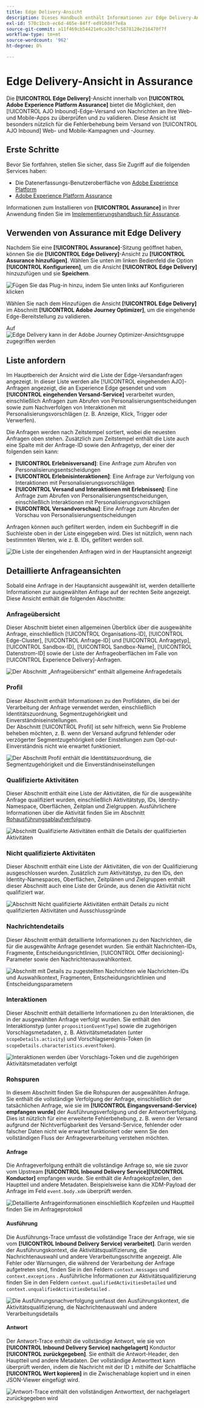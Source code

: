 ```yaml
---
title: Edge Delivery-Ansicht
description: Dieses Handbuch enthält Informationen zur Edge Delivery-Ansicht in Adobe Experience Platform Assurance.
exl-id: 570c1bcb-ec6d-465e-84ff-ed910d4f7e8a
source-git-commit: a11f469cb54421e0ca30c7c5878128e216470f7f
workflow-type: tm+mt
source-wordcount: '962'
ht-degree: 0%

---
```


# Edge Delivery-Ansicht in Assurance

Die **[!UICONTROL Edge Delivery]**-Ansicht innerhalb von **[!UICONTROL Adobe Experience Platform Assurance]** bietet die Möglichkeit, den [!UICONTROL AJO Inbound]-Edge-Versand von Nachrichten an Ihre Web- und Mobile-Apps zu überprüfen und zu validieren. Diese Ansicht ist besonders nützlich für die Fehlerbehebung beim Versand von [!UICONTROL AJO Inbound] Web- und Mobile-Kampagnen und -Journey.

## Erste Schritte

Bevor Sie fortfahren, stellen Sie sicher, dass Sie Zugriff auf die folgenden Services haben:

- Die Datenerfassungs-Benutzeroberfläche von [Adobe Experience Platform](https://experience.adobe.com/#/data-collection/)
- [Adobe Experience Platform Assurance](https://experience.adobe.com/assurance)

Informationen zum Installieren von **[!UICONTROL Assurance]** in Ihrer Anwendung finden Sie im [Implementierungshandbuch für Assurance](../tutorials/implement-assurance.md).

## Verwenden von Assurance mit Edge Delivery

Nachdem Sie eine **[!UICONTROL Assurance]**-Sitzung geöffnet haben, können Sie die **[!UICONTROL Edge Delivery]**-Ansicht zu **[!UICONTROL Assurance hinzufügen]**. Wählen Sie unten im linken Bedienfeld die Option **[!UICONTROL Konfigurieren]**, um die Ansicht **[!UICONTROL Edge Delivery]** hinzuzufügen und sie **Speichern**.

![Fügen Sie das Plug-in hinzu, indem Sie unten links auf Konfigurieren klicken](./images/edge-delivery/add-plugin.png)

Wählen Sie nach dem Hinzufügen die Ansicht **[!UICONTROL Edge Delivery]** im Abschnitt **[!UICONTROL Adobe Journey Optimizer]**, um die eingehende Edge-Bereitstellung zu validieren.

Auf ![Edge Delivery kann in der Adobe Journey Optimizer-Ansichtsgruppe zugegriffen werden](./images/edge-delivery/ajo-plugins.png)

## Liste anfordern

Im Hauptbereich der Ansicht wird die Liste der Edge-Versandanfragen angezeigt. In dieser Liste werden alle [!UICONTROL eingehenden AJO]-Anfragen angezeigt, die an Experience Edge gesendet und vom **[!UICONTROL eingehenden Versand-Service]** verarbeitet wurden, einschließlich Anfragen zum Abrufen von Personalisierungsentscheidungen sowie zum Nachverfolgen von Interaktionen mit Personalisierungsvorschlägen (z. B. Anzeige, Klick, Trigger oder Verwerfen).

Die Anfragen werden nach Zeitstempel sortiert, wobei die neuesten Anfragen oben stehen. Zusätzlich zum Zeitstempel enthält die Liste auch eine Spalte mit der Anfrage-ID sowie den Anfragetyp, der einer der folgenden sein kann:

- **[!UICONTROL Erlebnisversand]**: Eine Anfrage zum Abrufen von Personalisierungsentscheidungen
- **[!UICONTROL Erlebnisinteraktionen]**: Eine Anfrage zur Verfolgung von Interaktionen mit Personalisierungsvorschlägen
- **[!UICONTROL Versand und Interaktionen mit Erlebnissen]**: Eine Anfrage zum Abrufen von Personalisierungsentscheidungen, einschließlich Interaktionen mit Personalisierungsvorschlägen
- **[!UICONTROL Versandvorschau]**: Eine Anfrage zum Abrufen der Vorschau von Personalisierungsentscheidungen

Anfragen können auch gefiltert werden, indem ein Suchbegriff in die Suchleiste oben in der Liste eingegeben wird. Dies ist nützlich, wenn nach bestimmten Werten, wie z. B. IDs, gefiltert werden soll.

![Die Liste der eingehenden Anfragen wird in der Hauptansicht angezeigt](./images/edge-delivery/request-list.png)

## Detaillierte Anfrageansichten

Sobald eine Anfrage in der Hauptansicht ausgewählt ist, werden detaillierte Informationen zur ausgewählten Anfrage auf der rechten Seite angezeigt. Diese Ansicht enthält die folgenden Abschnitte:

### Anfrageübersicht

Dieser Abschnitt bietet einen allgemeinen Überblick über die ausgewählte Anfrage, einschließlich [!UICONTROL Organisations-ID], [!UICONTROL Edge-Cluster], [!UICONTROL Anfrage-ID] und [!UICONTROL Anfragetyp], [!UICONTROL Sandbox-ID], [!UICONTROL Sandbox-Name], [!UICONTROL Datenstrom-ID] sowie der Liste der Anfrageoberflächen im Falle von [!UICONTROL Experience Delivery]-Anfragen.

![Der Abschnitt „Anfrageübersicht“ enthält allgemeine Anfragedetails](./images/edge-delivery/request-overview.png)

### Profil

Dieser Abschnitt enthält Informationen zu den Profildaten, die bei der Verarbeitung der Anfrage verwendet werden, einschließlich Identitätszuordnung, Segmentzugehörigkeit und Einverständniseinstellungen.\
Der Abschnitt [!UICONTROL Profil] ist sehr hilfreich, wenn Sie Probleme beheben möchten, z. B. wenn der Versand aufgrund fehlender oder verzögerter Segmentzugehörigkeit oder Einstellungen zum Opt-out-Einverständnis nicht wie erwartet funktioniert.

![Der Abschnitt Profil enthält die Identitätszuordnung, die Segmentzugehörigkeit und die Einverständniseinstellungen](./images/edge-delivery/profile.png)

### Qualifizierte Aktivitäten

Dieser Abschnitt enthält eine Liste der Aktivitäten, die für die ausgewählte Anfrage qualifiziert wurden, einschließlich Aktivitätstyp, IDs, Identity-Namespace, Oberflächen, Zeitplan und Zielgruppen. Ausführlichere Informationen über die Aktivität finden Sie im Abschnitt [Rohausführungsablaufverfolgung](#execution).

![Abschnitt Qualifizierte Aktivitäten enthält die Details der qualifizierten Aktivitäten](./images/edge-delivery/qualified-activities.png)

### Nicht qualifizierte Aktivitäten

Dieser Abschnitt enthält eine Liste der Aktivitäten, die von der Qualifizierung ausgeschlossen wurden. Zusätzlich zum Aktivitätstyp, zu den IDs, den Identity-Namespaces, Oberflächen, Zeitplänen und Zielgruppen enthält dieser Abschnitt auch eine Liste der Gründe, aus denen die Aktivität nicht qualifiziert war.

![Abschnitt Nicht qualifizierte Aktivitäten enthält Details zu nicht qualifizierten Aktivitäten und Ausschlussgründe](./images/edge-delivery/unqualified-activities.png)

### Nachrichtendetails

Dieser Abschnitt enthält detaillierte Informationen zu den Nachrichten, die für die ausgewählte Anfrage gesendet wurden. Sie enthält Nachrichten-IDs, Fragmente, Entscheidungsrichtlinien, [!UICONTROL Offer decisioning]-Parameter sowie den Nachrichtenauswahlkontext.

![Abschnitt mit Details zu zugestellten Nachrichten wie Nachrichten-IDs und Auswahlkontext, Fragmenten, Entscheidungsrichtlinien und Entscheidungsparametern](./images/edge-delivery/message-details.png)

### Interaktionen

Dieser Abschnitt enthält detaillierte Informationen zu den Interaktionen, die in der ausgewählten Anfrage verfolgt wurden. Sie enthält den Interaktionstyp (unter `propositionEventType`) sowie die zugehörigen Vorschlagsmetadaten, z. B. Aktivitätsmetadaten (unter `scopeDetails.activity`) und Vorschlagsereignis-Token (in `scopeDetails.characteristics.eventToken`).

![Interaktionen werden über Vorschlags-Token und die zugehörigen Aktivitätsmetadaten verfolgt](./images/edge-delivery/interactions.png)

### Rohspuren

In diesem Abschnitt finden Sie die Rohspuren der ausgewählten Anfrage. Sie enthält die vollständige Verfolgung der Anfrage, einschließlich der tatsächlichen Anfrage, wie sie im **[!UICONTROL Eingangsversand-Service) empfangen wurde]** der Ausführungsverfolgung und der Antwortverfolgung. Dies ist nützlich für eine erweiterte Fehlerbehebung, z. B. wenn der Versand aufgrund der Nichtverfügbarkeit des Versand-Service, fehlender oder falscher Daten nicht wie erwartet funktioniert oder wenn Sie den vollständigen Fluss der Anfrageverarbeitung verstehen möchten.

#### Anfrage

Die Anfrageverfolgung enthält die vollständige Anfrage so, wie sie zuvor vom Upstream **[!UICONTROL Inbound Delivery Service]**&#x200B;**[!UICONTROL Konductor]** empfangen wurde. Sie enthält die Anfragekopfzeilen, den Hauptteil und andere Metadaten. Beispielsweise kann die XDM-Payload der Anfrage im Feld `event.body.xdm` überprüft werden.

![Detaillierte Anfrageinformationen einschließlich Kopfzeilen und Hauptteil finden Sie im Anfrageprotokoll](./images/edge-delivery/request.png)

#### Ausführung

Die Ausführungs-Trace umfasst die vollständige Trace der Anfrage, wie sie vom **[!UICONTROL Inbound Delivery Service) verarbeitet]**. Darin werden der Ausführungskontext, die Aktivitätsqualifizierung, die Nachrichtenauswahl und andere Verarbeitungsschritte angezeigt. Alle Fehler oder Warnungen, die während der Verarbeitung der Anfrage aufgetreten sind, finden Sie in den Feldern `context.messages` und `context.exceptions` . Ausführliche Informationen zur Aktivitätsqualifizierung finden Sie in den Feldern `context.qualifiedActivitiesDetailed` und `context.unqualifiedActivitiesDetailed` .

![Die Ausführungsnachverfolgung umfasst den Ausführungskontext, die Aktivitätsqualifizierung, die Nachrichtenauswahl und andere Verarbeitungsdetails](./images/edge-delivery/execution.png)

#### Antwort

Der Antwort-Trace enthält die vollständige Antwort, wie sie von **[!UICONTROL Inbound Delivery Service) nachgelagert]** Konductor **[!UICONTROL zurückgegeben]**. Sie enthält die Antwort-Header, den Hauptteil und andere Metadaten. Der vollständige Antworttext kann überprüft werden, indem die Nachricht mit der ID `1` mithilfe der Schaltfläche **[!UICONTROL Wert kopieren]** in die Zwischenablage kopiert und in einen JSON-Viewer eingefügt wird.

![Antwort-Trace enthält den vollständigen Antworttext, der nachgelagert zurückgegeben wird](./images/edge-delivery/response.png)
